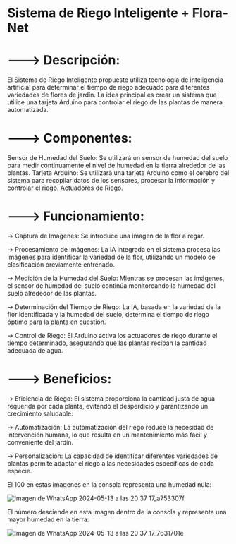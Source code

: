 # Sistema de Riego Inteligente + Flora-Net

# ---> Descripción:
El Sistema de Riego Inteligente propuesto utiliza tecnología de inteligencia artificial para determinar el tiempo de riego adecuado para diferentes variedades de flores de jardín. La idea principal es crear un sistema que utilice una tarjeta Arduino para controlar el riego de las plantas de manera automatizada.

# ---> Componentes:

Sensor de Humedad del Suelo: Se utilizará un sensor de humedad del suelo para medir continuamente el nivel de humedad en la tierra alrededor de las plantas.
Tarjeta Arduino: Se utilizará una tarjeta Arduino como el cerebro del sistema para recopilar datos de los sensores, procesar la información y controlar el riego.
Actuadores de Riego.

# ---> Funcionamiento:

  -> Captura de Imágenes: Se introduce una imagen de la flor a regar.
  
  -> Procesamiento de Imágenes: La IA integrada en el sistema procesa las imágenes para identificar la variedad de la flor, utilizando un modelo de clasificación previamente entrenado.
  
  -> Medición de la Humedad del Suelo: Mientras se procesan las imágenes, el sensor de humedad del suelo continúa monitoreando la humedad del suelo alrededor de las plantas.
  
  -> Determinación del Tiempo de Riego: La IA, basada en la variedad de la flor identificada y la humedad del suelo, determina el tiempo de riego óptimo para la planta en cuestión.
  
  -> Control de Riego: El Arduino activa los actuadores de riego durante el tiempo determinado, asegurando que las plantas reciban la cantidad adecuada de agua.

# ---> Beneficios:

  -> Eficiencia de Riego: El sistema proporciona la cantidad justa de agua requerida por cada planta, evitando el desperdicio y garantizando un crecimiento saludable.
  
  -> Automatización: La automatización del riego reduce la necesidad de intervención humana, lo que resulta en un mantenimiento más fácil y conveniente del jardín.
  
  -> Personalización: La capacidad de identificar diferentes variedades de plantas permite adaptar el riego a las necesidades específicas de cada especie.

El 100 en estas imagenes en la consola representa una humedad nula:

![Imagen de WhatsApp 2024-05-13 a las 20 37 17_a753307f](https://github.com/PaolaRoMa/SistemaDeRiegoAutomatico/assets/92270132/62d89c8a-1b60-434d-9f91-c648b47edd32)

El número desciende en esta imagen dentro de la consola y representa una mayor humedad en la tierra:

![Imagen de WhatsApp 2024-05-13 a las 20 37 17_7631701e](https://github.com/PaolaRoMa/SistemaDeRiegoAutomatico/assets/92270132/80c5c1da-5a20-4255-87c1-656ae2e74ae8)
